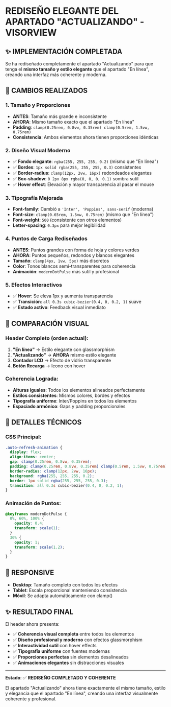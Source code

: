 # REDISEÑO ELEGANTE DEL APARTADO "ACTUALIZANDO" - VISORVIEW

## ✨ IMPLEMENTACIÓN COMPLETADA

Se ha rediseñado completamente el apartado "Actualizando" para que tenga el **mismo tamaño y estilo elegante** que el apartado "En línea", creando una interfaz más coherente y moderna.

## 🎯 CAMBIOS REALIZADOS

### 1. **Tamaño y Proporciones**
- **ANTES**: Tamaño más grande e inconsistente
- **AHORA**: Mismo tamaño exacto que el apartado "En línea"
- **Padding**: `clamp(0.25rem, 0.8vw, 0.35rem) clamp(0.5rem, 1.5vw, 0.75rem)`
- **Consistencia**: Ambos elementos ahora tienen proporciones idénticas

### 2. **Diseño Visual Moderno**
- ✅ **Fondo elegante**: `rgba(255, 255, 255, 0.2)` (mismo que "En línea")
- ✅ **Bordes**: `1px solid rgba(255, 255, 255, 0.3)` consistentes
- ✅ **Border-radius**: `clamp(12px, 2vw, 16px)` redondeados elegantes
- ✅ **Box-shadow**: `0 2px 8px rgba(0, 0, 0, 0.1)` sombra sutil
- ✅ **Hover effect**: Elevación y mayor transparencia al pasar el mouse

### 3. **Tipografía Mejorada**
- **Font-family**: Cambió a `'Inter', 'Poppins', sans-serif` (moderna)
- **Font-size**: `clamp(0.65rem, 1.5vw, 0.75rem)` (mismo que "En línea")
- **Font-weight**: `500` (consistente con otros elementos)
- **Letter-spacing**: `0.3px` para mejor legibilidad

### 4. **Puntos de Carga Rediseñados**
- **ANTES**: Puntos grandes con forma de hoja y colores verdes
- **AHORA**: Puntos pequeños, redondos y blancos elegantes
- **Tamaño**: `clamp(4px, 1vw, 5px)` más discretos
- **Color**: Tonos blancos semi-transparentes para coherencia
- **Animación**: `modernDotPulse` más sutil y profesional

### 5. **Efectos Interactivos**
- ✅ **Hover**: Se eleva 1px y aumenta transparencia
- ✅ **Transición**: `all 0.3s cubic-bezier(0.4, 0, 0.2, 1)` suave
- ✅ **Estado activo**: Feedback visual inmediato

## 🎨 COMPARACIÓN VISUAL

### Header Completo (orden actual):
1. **"En línea"** → Estilo elegante con glassmorphism
2. **"Actualizando"** → **AHORA** mismo estilo elegante 
3. **Contador LCD** → Efecto de vidrio transparente
4. **Botón Recarga** → Icono con hover

### Coherencia Lograda:
- **Alturas iguales**: Todos los elementos alineados perfectamente
- **Estilos consistentes**: Mismos colores, bordes y efectos
- **Tipografía uniforme**: Inter/Poppins en todos los elementos
- **Espaciado armónico**: Gaps y padding proporcionales

## 🔧 DETALLES TÉCNICOS

### CSS Principal:
```css
.auto-refresh-animation {
  display: flex;
  align-items: center;
  gap: clamp(0.25rem, 0.8vw, 0.35rem);
  padding: clamp(0.25rem, 0.8vw, 0.35rem) clamp(0.5rem, 1.5vw, 0.75rem);
  border-radius: clamp(12px, 2vw, 16px);
  background: rgba(255, 255, 255, 0.2);
  border: 1px solid rgba(255, 255, 255, 0.3);
  transition: all 0.3s cubic-bezier(0.4, 0, 0.2, 1);
}
```

### Animación de Puntos:
```css
@keyframes modernDotPulse {
  0%, 60%, 100% {
    opacity: 0.4;
    transform: scale(1);
  }
  30% {
    opacity: 1;
    transform: scale(1.2);
  }
}
```

## 📱 RESPONSIVE

- **Desktop**: Tamaño completo con todos los efectos
- **Tablet**: Escala proporcional manteniendo consistencia  
- **Móvil**: Se adapta automáticamente con clamp()

## ✨ RESULTADO FINAL

El header ahora presenta:
- ✅ **Coherencia visual completa** entre todos los elementos
- ✅ **Diseño profesional y moderno** con efectos glassmorphism
- ✅ **Interactividad sutil** con hover effects
- ✅ **Tipografía uniforme** con fuentes modernas
- ✅ **Proporciones perfectas** sin elementos desalineados
- ✅ **Animaciones elegantes** sin distracciones visuales

---

**Estado**: ✅ **REDISEÑO COMPLETADO Y COHERENTE**

El apartado "Actualizando" ahora tiene exactamente el mismo tamaño, estilo y elegancia que el apartado "En línea", creando una interfaz visualmente coherente y profesional.
